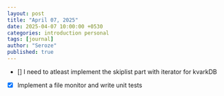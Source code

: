 ```yaml
---
layout: post
title: "April 07, 2025"
date: 2025-04-07 10:00:00 +0530
categories: introduction personal
tags: [journal]
author: "Seroze"
published: true
---
```


- [] I need to atleast implement the skiplist part with iterator for kvarkDB
- [X] Implement a file monitor and write unit tests
